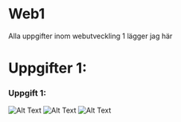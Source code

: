 # Web1
 Alla uppgifter inom webutveckling 1 lägger jag här


# Uppgifter 1:

### Uppgift 1:
![Alt Text](UppgiftBilder/1Uppgift1.jpg)
![Alt Text](UppgiftBilder/1Uppgift2.jpg)
![Alt Text](UppgiftBilder/1Uppgift3.jpg)
